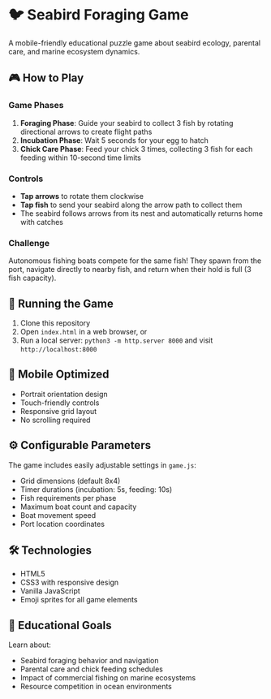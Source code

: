 # 🐦 Seabird Foraging Game

A mobile-friendly educational puzzle game about seabird ecology, parental care, and marine ecosystem dynamics.

## 🎮 How to Play

### Game Phases

1. **Foraging Phase**: Guide your seabird to collect 3 fish by rotating directional arrows to create flight paths
2. **Incubation Phase**: Wait 5 seconds for your egg to hatch  
3. **Chick Care Phase**: Feed your chick 3 times, collecting 3 fish for each feeding within 10-second time limits

### Controls

- **Tap arrows** to rotate them clockwise
- **Tap fish** to send your seabird along the arrow path to collect them
- The seabird follows arrows from its nest and automatically returns home with catches

### Challenge

Autonomous fishing boats compete for the same fish! They spawn from the port, navigate directly to nearby fish, and return when their hold is full (3 fish capacity).

## 🚀 Running the Game

1. Clone this repository
2. Open `index.html` in a web browser, or 
3. Run a local server: `python3 -m http.server 8000` and visit `http://localhost:8000`

## 📱 Mobile Optimized

- Portrait orientation design
- Touch-friendly controls  
- Responsive grid layout
- No scrolling required

## ⚙️ Configurable Parameters

The game includes easily adjustable settings in `game.js`:

- Grid dimensions (default 8x4)
- Timer durations (incubation: 5s, feeding: 10s)
- Fish requirements per phase
- Maximum boat count and capacity
- Boat movement speed
- Port location coordinates

## 🛠️ Technologies

- HTML5
- CSS3 with responsive design
- Vanilla JavaScript
- Emoji sprites for all game elements

## 🎯 Educational Goals

Learn about:
- Seabird foraging behavior and navigation
- Parental care and chick feeding schedules  
- Impact of commercial fishing on marine ecosystems
- Resource competition in ocean environments
